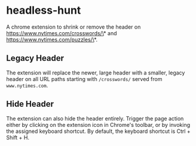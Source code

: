 # headless-hunt
A chrome extension to shrink or remove the header on
https://www.nytimes.com/crosswords/\* and https://www.nytimes.com/puzzles/\*.

## Legacy Header
The extension will replace the newer, large header with a smaller, legacy header
on all URL paths starting with `/crosswords/` served from `www.nytimes.com`.

## Hide Header
The extension can also hide the header entirely. Trigger the page action either
by clicking on the extension icon in Chrome's toolbar, or by invoking the
assigned keyboard shortcut. By default, the keyboard shortcut is Ctrl + Shift +
H.
